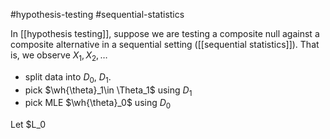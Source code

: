 #hypothesis-testing #sequential-statistics 

In [[hypothesis testing]], suppose we are testing a composite null against a composite alternative in a sequential setting ([[sequential statistics]]).  That is, we observe $X_1,X_2,\dots$ 

- split data into $D_0$, $D_1$. 
- pick $\wh{\theta}_1\in \Theta_1$ using $D_1$ 
- pick MLE $\wh{\theta}_0$ using $D_0$ 

Let $L_0 